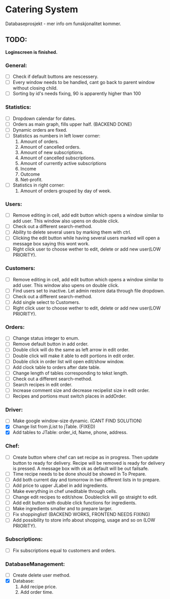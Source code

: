 # Catering System

Databaseprosjekt - mer info om funskjonalitet kommer.

## TODO:
__Loginscreen is finished.__

### General:
- [ ] Check if default buttons are nescessery.
- [ ] Every window needs to be handled, cant go back to parent window without closing child.
- [ ] Sorting by id's needs fixing, 90 is apparently higher than 100

### Statistics:
- [ ] Dropdown calendar for dates.
- [ ] Orders as main graph, fills upper half. (BACKEND DONE)
- [ ] Dynamic orders are fixed.
- [ ] Statistics as numbers in left lower corner:
    1.  Amount of orders.
    2.  Amount of cancelled orders.
    2.  Amount of new subscriptions.
    3.  Amount of cancelled subscriptions.
    4.  Amount of currently active subscriptions
    5.  Income
    6.  Outcome
    7.  Net-profit.
- [ ] Statistics in right corner:
    1.  Amount of orders grouped by day of week.

### Users:
- [ ] Remove editing in cell, add edit button which opens a window similar to add user. This window also upens on double click.
- [ ] Check out a different search-method.
- [ ] Ability to delete several users by marking them with ctrl.
- [ ] Clicking the edit button while having several users marked will open a message box saying this wont work.
- [ ] Right click user to choose wether to edit, delete or add new user(LOW PRIORITY).

### Customers:
- [ ] Remove editing in cell, add edit button which opens a window similar to add user. This window also upens on double click.
- [ ] Find users set to inactive. Let admin restore data through file dropdown.
- [ ] Check out a different search-method.
- [ ] Add single select to Customers.
- [ ] Right click user to choose wether to edit, delete or add new user(LOW PRIORITY).

### Orders:
- [ ] Change status integer to enum.
- [ ] Remove default button in add order.
- [ ] Double click will do the same as left arrow in edit order.
- [ ] Double click will make it able to edit portions in edit order.
- [ ] Double click in order list will open edit/show window.
- [ ] Add clock table to orders after date table.
- [ ] Change length of tables corresponding to tekst length.
- [ ] Check out a different search-method.
- [ ] Search recipes in edit order.
- [ ] Increase comment size and decrease recipelist size in edit order.
- [ ] Recipes and portions must switch places in addOrder.

### Driver:
- [ ] Make google window-size dynamic. (CANT FIND SOLUTION)
- [x] Change list from jList to jTable. (FIXED)
- [x] Add tables to JTable: order_id, Name, phone, address.

### Chef:
- [ ] Create button where chef can set recipe as in progress. Then update button to ready for delivery.
    Recipe will be removed is ready for delivery is pressed. A message box with ok as default will be out failsafe.
- [ ] Time recipe needs to be done should be showed in To Prepare.
- [ ] Add both current day and tomorrow in two different lists in to prepare.
- [ ] Add price to upper JLabel in add ingredients.
- [ ] Make everything in chef uneditable through cells.
- [ ] Change edit recipes to edit/show. Doubleclick will go straight to edit.
- [ ] Add edit button with double click functions for ingredients.
- [ ] Make ingredients smaller and to prepare larger.
- [ ] Fix shoppinglist! (BACKEND WORKS, FRONTEND NEEDS FIXING)
- [ ] Add possibility to store info about shopping, usage and so on (LOW PRIORITY).

### Subscriptions:
- [ ] Fix subscriptions equal to customers and orders.

### DatabaseManagement:
- [ ] Create delete user method.
- [x] Database:
    1.  Add recipe price.
    2.  Add order time.

